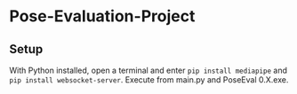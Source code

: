 # Pose-Evaluation-Project
## Setup
With Python installed, open a terminal and enter `pip install mediapipe` and `pip install websocket-server`.
Execute from main.py and PoseEval 0.X.exe.

